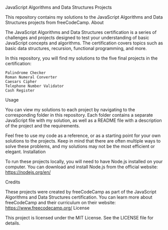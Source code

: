 JavaScript Algorithms and Data Structures Projects

This repository contains my solutions to the JavaScript Algorithms and Data Structures projects from freeCodeCamp.
About

The JavaScript Algorithms and Data Structures certification is a series of challenges and projects designed to test your understanding of basic JavaScript concepts and algorithms. The certification covers topics such as basic data structures, recursion, functional programming, and more.

In this repository, you will find my solutions to the five final projects in the certification:

    Palindrome Checker
    Roman Numeral Converter
    Caesars Cipher
    Telephone Number Validator
    Cash Register

Usage

You can view my solutions to each project by navigating to the corresponding folder in this repository. Each folder contains a separate JavaScript file with my solution, as well as a README file with a description of the project and the requirements.

Feel free to use my code as a reference, or as a starting point for your own solutions to the projects. Keep in mind that there are often multiple ways to solve these problems, and my solutions may not be the most efficient or elegant.
Installation

To run these projects locally, you will need to have Node.js installed on your computer. You can download and install Node.js from the official website: https://nodejs.org/en/

Credits

These projects were created by freeCodeCamp as part of the JavaScript Algorithms and Data Structures certification. You can learn more about freeCodeCamp and their curriculum on their website: https://www.freecodecamp.org/
License

This project is licensed under the MIT License. See the LICENSE file for details.